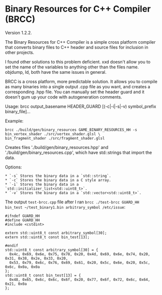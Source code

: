 # Binary Resources for C++ Compiler (BRCC)

Version 1.2.2.

The Binary Resources for C++ Compiler is a simple cross platform compiler that
converts binary files to C++ header and source files for inclusion in other 
projects.

I found other solutions to this problem deficient. xxd doesn't allow you to
set the name of the variables to anything other than the files name. objdump,
ld, both have the same issues in general.

BRCC is a cross platform, more predictable solution. It allows you to compile 
as many binaries into a single output .cpp file as you want, and creates a
corresponding .hpp file. You can manually set the header guard and it doesn't 
gum up your code with autogeneration comments.

Usage: brcc output_basename HEADER_GUARD [(-c|-i|-s|-v) symbol_prefix binary_file]...

Example: 

    brcc ./build/gen/binary_resources GAME_BINARY_RESOURCES_HH -s bin_vertex_shader ./src/vertex_shader.glsl \
    bin_fragment_shader ./src/fragment_shader.glsl

Creates files './build/gen/binary_resources.hpp' and './build/gen/binary_resources.cpp', which have std::strings that import the data.

Options:

    * `-s` Stores the binary data in a `std::string`.
    * `-c` Stores the binary data in a C style array.
    * `-i` Stores the binary data in a `std::initializer_list<std::uint8_t>`.
    * `-v` Stores the binary data in a `std::vector<std::uint8_t>`.

The output `test-brcc.cpp` file after I ran `brcc ./test-brcc GUARD_HH bin_test ~/test_binary1.bin arbitrary_symbol /etc/issue`:

```
#ifndef GUARD_HH
#define GUARD_HH
#include <cstdint>

extern std::uint8_t const arbitrary_symbol[30];
extern std::uint8_t const bin_test[13];

#endif
std::uint8_t const arbitrary_symbol[30] = {
  0x4c, 0x69, 0x6e, 0x75, 0x78, 0x20, 0x4d, 0x69, 0x6e, 0x74, 0x20, 0x31, 0x38, 0x2e, 0x33, 0x20,
  0x53, 0x79, 0x6c, 0x76, 0x69, 0x61, 0x20, 0x5c, 0x6e, 0x20, 0x5c, 0x6c, 0x0a, 0x0a
};
std::uint8_t const bin_test[13] = {
  0x48, 0x65, 0x6c, 0x6c, 0x6f, 0x20, 0x77, 0x6f, 0x72, 0x6c, 0x64, 0x21, 0x0a
};

```
